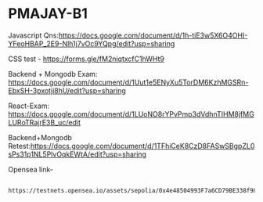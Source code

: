 # PMAJAY-B1

Javascript Qns:https://docs.google.com/document/d/1h-tiE3w5X6O4OHI-YFeoHBAP_2E9-Nlh1j7vOc9YQpg/edit?usp=sharing

CSS test - https://forms.gle/fM2niqtxcfC1hWHt9

Backend + Mongodb Exam: https://docs.google.com/document/d/1Uut1e5ENyXu5TorDM6KzhMGSRn-EbxSH-3pxotji8hU/edit?usp=sharing 


React-Exam:
https://docs.google.com/document/d/1LUoNO8rYPvPmp3dVdhnTIHM8jfMGLURoTRajrE3B_uc/edit


Backend+Mongodb Retest:https://docs.google.com/document/d/1TFhiCeK8CzD8FASwSBgpZL0sPs31p1NL5PlvOqkEWtA/edit?usp=sharing


Opensea link-
```
 https://testnets.opensea.io/assets/sepolia/0x4e48504993F7a6CD79BE338f98C6634ef0238e5a/0
 ```
